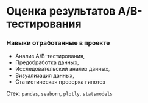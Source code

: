 # Оценка результатов A/B-тестирования

### Навыки отработанные в проекте

* Анализ A/B-тестирования,
* Предобработка данных,
* Исследовательский анализ данных,
* Визуализация данных,
* Статистическая проверка гипотез

Стек: `pandas`, `seaborn`, `plotly`, `statsmodels`
